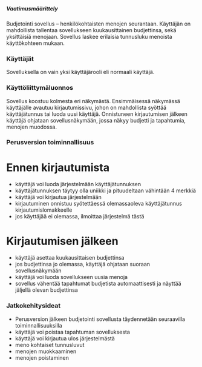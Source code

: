 ##### Vaatimusmäärittely

Budjetointi sovellus – henkilökohtaisten menojen seurantaan. Käyttäjän 
on mahdollista tallentaa sovellukseen kuukausittainen budjettinsa, sekä 
yksittäisiä menojaan. Sovellus laskee erilaisia tunnusluku menoista 
käyttökohteen mukaan.

### Käyttäjät

Sovelluksella on vain yksi käyttäjärooli eli normaali käyttäjä. 

### Käyttöliittymäluonnos

Sovellus koostuu kolmesta eri näkymästä. Ensimmäisessä näkymässä 
käyttäjälle avautuu kirjautumissivu, johon on mahdollista syöttää 
käyttäjätunnus tai luoda uusi käyttäjä. Onnistuneen kirjautumisen 
jälkeen käyttäjä ohjataan sovellusnäkymään, jossa näkyy budjetti ja 
tapahtumia, menojen muodossa.

### Perusversion toiminnallisuus

# Ennen kirjautumista
* käyttäjä voi luoda järjestelmään käyttäjätunnuksen
* käyttäjätunnuksen täytyy olla uniikki ja pituudeltaan vähintään 4 
merkkiä
* käyttäjä voi kirjautua järjestelmään
* kirjautuminen onnistuu syötettäessä olemassaoleva käyttäjätunnus 
kirjautumislomakkeelle
* jos käyttäjää ei olemassa, ilmoittaa järjestelmä tästä

# Kirjautumisen jälkeen

* käyttäjä asettaa kuukausittaisen budjettinsa
* jos budjettinsa jo olemassa, käyttäjä ohjataan suoraan 
sovellusnäkymään
* käyttäjä voi luoda sovellukseen uusia menoja
* sovellus vähentää tapahtumat budjetista automaattisesti ja näyttää 
jäljellä olevan budjettinsa

### Jatkokehitysideat

* Perusversion jälkeen budjetointi sovellusta täydennetään seuraavilla 
toiminnallisuuksilla
* käyttäjä voi poistaa tapahtuman sovelluksesta
* käyttäjä voi kirjautua ulos järjestelmästä
* meno kohtaiset tunnusluvut
* menojen muokkaaminen
* menojen poistaminen

